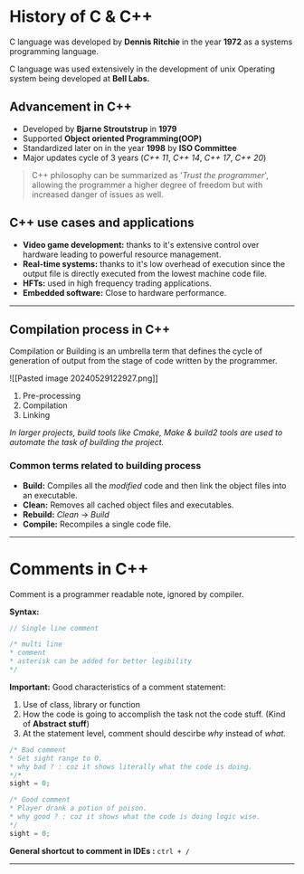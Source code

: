 # History of C & C++

C language was developed by **Dennis Ritchie** in the year **1972** as a systems programming language.

C language was used extensively in the development of unix Operating system being developed at **Bell Labs.**

## Advancement in C++

- Developed by **Bjarne Stroutstrup** in **1979**
- Supported **Object oriented Programming(OOP)**
- Standardized later on in the year **1998** by **ISO Committee**
- Major updates cycle of 3 years (*C++ 11*, *C++ 14*, *C++ 17*, *C++ 20*)

> C++ philosophy can be summarized as '*Trust the programmer*', allowing the programmer a higher degree of freedom but with increased danger of issues as well.

## C++ use cases and applications

- **Video game development:** thanks to it's extensive control over hardware leading to powerful resource management.
- **Real-time systems:** thanks to it's low overhead of execution since the output file is directly executed from the lowest machine code file.
- **HFTs:** used in high frequency trading applications.
- **Embedded software:** Close to hardware performance.

----
## Compilation process in C++

Compilation or Building is an umbrella term that defines the cycle of generation of output from the stage of code written by the programmer.

![[Pasted image 20240529122927.png]]

1. Pre-processing
2. Compilation
3. Linking

*In larger projects, build tools like Cmake, Make & build2 tools are used to automate the task of building the project.*

### Common terms related to building process

- **Build:** Compiles all the *modified* code and then link the object files into an executable.
- **Clean:** Removes all cached object files and executables.
- **Rebuild:** *Clean* -> *Build*
- **Compile:** Recompiles a single code file.

----

# Comments in C++

Comment is a programmer readable note, ignored by compiler.

**Syntax:**
```cpp
// Single line comment

/* multi line 
* comment
* asterisk can be added for better legibility
*/
```

**Important:** Good characteristics of a comment statement:
1. Use of class, library or function
2. How the code is going to accomplish the task not the code stuff. (Kind of **Abstract stuff**)
3. At the statement level, comment should descirbe *why* instead of *what*.

```cpp
/* Bad comment
* Set sight range to 0. 
* why bad ? : coz it shows literally what the code is doing.
*/*
sight = 0;

/* Good comment
* Player drank a potion of poison.
* why good ? : coz it shows what the code is doing logic wise.
*/
sight = 0;
```

**General shortcut to comment in IDEs :**  `ctrl + /`

----
